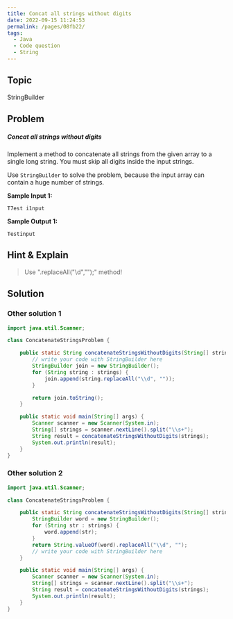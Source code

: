 ```yaml
---
title: Concat all strings without digits
date: 2022-09-15 11:24:53
permalink: /pages/08fb22/
tags:
  - Java
  - Code question
  - String
---
```

## Topic
StringBuilder

## Problem
##### Concat all strings without digits

Implement a method to concatenate all strings from the given array to a single long string. You must skip all digits inside the input strings.

Use `StringBuilder` to solve the problem, because the input array can contain a huge number of strings.

**Sample Input 1:**

```
T7est i1nput
```

**Sample Output 1:**

```
Testinput
```

## Hint & Explain
> Use ".replaceAll("\\d","");"  method!

## Solution
### Other solution 1
```java
import java.util.Scanner;

class ConcatenateStringsProblem {

    public static String concatenateStringsWithoutDigits(String[] strings) {
        // write your code with StringBuilder here
        StringBuilder join = new StringBuilder();
        for (String string : strings) {
            join.append(string.replaceAll("\\d", ""));
        }

        return join.toString();
    }

    public static void main(String[] args) {
        Scanner scanner = new Scanner(System.in);
        String[] strings = scanner.nextLine().split("\\s+");
        String result = concatenateStringsWithoutDigits(strings);
        System.out.println(result);
    }
}
```
### Other solution 2
```java
import java.util.Scanner;

class ConcatenateStringsProblem {

    public static String concatenateStringsWithoutDigits(String[] strings) {
        StringBuilder word = new StringBuilder();
        for (String str : strings) {
            word.append(str);
        }
        return String.valueOf(word).replaceAll("\\d", "");
        // write your code with StringBuilder here
    }

    public static void main(String[] args) {
        Scanner scanner = new Scanner(System.in);
        String[] strings = scanner.nextLine().split("\\s+");
        String result = concatenateStringsWithoutDigits(strings);
        System.out.println(result);
    }
}
```
